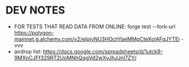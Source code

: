 # DEV NOTES
- FOR TESTS THAT READ DATA FROM ONLINE:
forge test --fork-url https://polygon-mainnet.g.alchemy.com/v2/elpiyNU3HOchYaeMMpCteXolAFqJYTEi -vvv
- airdrop list: https://docs.google.com/spreadsheets/d/1utck9-9MXnCJFf329RT2UoMNhQqgVd2wXyJhJJnl7ZY/
